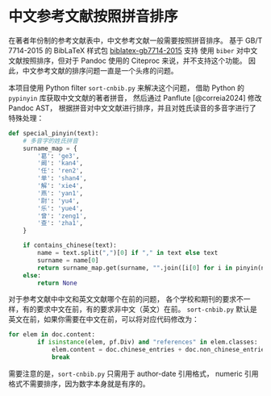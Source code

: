 # 中文参考文献按照拼音排序

在著者年份制的参考文献表中，中文参考文献一般需要按照拼音排序。
基于 GB/T 7714-2015 的 BibLaTeX 样式包 [biblatex-gb7714-2015][1] 支持
使用 `biber` 对中文文献按照排序，但对于 Pandoc 使用的 Citeproc 来说，并不支持这个功能。
因此，中文参考文献的排序问题一直是一个头疼的问题。

[1]: https://github.com/hushidong/biblatex-gb7714-2015

本项目使用 Python filter `sort-cnbib.py` 来解决这个问题，
借助 Python 的 `pypinyin` 库获取中文文献的著者拼音，
然后通过 Panflute [@correia2024] 修改 Pandoc AST，
根据拼音对中文文献进行排序，并且对姓氏读音的多音字进行了特殊处理：

```py
def special_pinyin(text):
    # 多音字的姓氏拼音
    surname_map = {
        '葛': 'ge3',
        '阚': 'kan4',
        '任': 'ren2',
        '单': 'shan4',
        '解': 'xie4',
        '燕': 'yan1',
        '尉': 'yu4',
        '乐': 'yue4',
        '曾': 'zeng1',
        '查': 'zha1',
    }

    if contains_chinese(text):
        name = text.split(",")[0] if "," in text else text
        surname = name[0]
        return surname_map.get(surname, "".join([i[0] for i in pinyin(name, style=Style.TONE3)]))
    else:
        return None
```

对于参考文献中中文和英文文献哪个在前的问题，
各个学校和期刊的要求不一样，有的要求中文在前，有的要求非中文（英文）在前。
`sort-cnbib.py` 默认是英文在前，如果你需要在中文在前，可以将对应代码修改为：

```py
for elem in doc.content:
        if isinstance(elem, pf.Div) and "references" in elem.classes:
            elem.content = doc.chinese_entries + doc.non_chinese_entries
            break
```

需要注意的是，`sort-cnbib.py` 只需用于 author-date 引用格式，
numeric 引用格式不需要排序，因为数字本身就是有序的。
